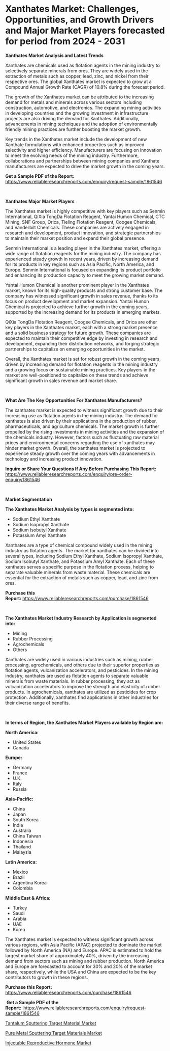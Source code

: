 <p><h1>Xanthates Market: Challenges, Opportunities, and Growth Drivers and Major Market Players forecasted for period from 2024 - 2031</h1></p><p><strong>Xanthates Market Analysis and Latest Trends</strong></p>
<p><p>Xanthates are chemicals used as flotation agents in the mining industry to selectively separate minerals from ores. They are widely used in the extraction of metals such as copper, lead, zinc, and nickel from their respective ores. The global Xanthates market is expected to grow at a Compound Annual Growth Rate (CAGR) of 10.8% during the forecast period.</p><p>The growth of the Xanthates market can be attributed to the increasing demand for metals and minerals across various sectors including construction, automotive, and electronics. The expanding mining activities in developing countries and the growing investment in infrastructure projects are also driving the demand for Xanthates. Additionally, advancements in mining techniques and the adoption of environmentally friendly mining practices are further boosting the market growth.</p><p>Key trends in the Xanthates market include the development of new Xanthate formulations with enhanced properties such as improved selectivity and higher efficiency. Manufacturers are focusing on innovation to meet the evolving needs of the mining industry. Furthermore, collaborations and partnerships between mining companies and Xanthate manufacturers are expected to drive the market growth in the coming years.</p></p>
<p><strong>Get a Sample PDF of the Report:&nbsp;</strong> <a href="https://www.reliableresearchreports.com/enquiry/request-sample/1861546">https://www.reliableresearchreports.com/enquiry/request-sample/1861546</a></p>
<p>&nbsp;</p>
<p><strong>Xanthates Major Market Players</strong></p>
<p><p>The Xanthates market is highly competitive with key players such as Senmin International, QiXia TongDa Flotation Reagent, Yantai Humon Chemical, CTC Mining, SNF Group, Orica, Tieling Flotation Reagent, Coogee Chemicals, and Vanderbilt Chemicals. These companies are actively engaged in research and development, product innovation, and strategic partnerships to maintain their market position and expand their global presence.</p><p>Senmin International is a leading player in the Xanthates market, offering a wide range of flotation reagents for the mining industry. The company has experienced steady growth in recent years, driven by increasing demand for its products in key regions such as Asia Pacific, North America, and Europe. Senmin International is focused on expanding its product portfolio and enhancing its production capacity to meet the growing market demand.</p><p>Yantai Humon Chemical is another prominent player in the Xanthates market, known for its high-quality products and strong customer base. The company has witnessed significant growth in sales revenue, thanks to its focus on product development and market expansion. Yantai Humon Chemical is projected to achieve further growth in the coming years, supported by the increasing demand for its products in emerging markets.</p><p>QiXia TongDa Flotation Reagent, Coogee Chemicals, and Orica are other key players in the Xanthates market, each with a strong market presence and a solid business strategy for future growth. These companies are expected to maintain their competitive edge by investing in research and development, expanding their distribution networks, and forging strategic partnerships to capitalize on emerging opportunities in the market.</p><p>Overall, the Xanthates market is set for robust growth in the coming years, driven by increasing demand for flotation reagents in the mining industry and a growing focus on sustainable mining practices. Key players in the market are well-positioned to capitalize on these trends and achieve significant growth in sales revenue and market share.</p></p>
<p>&nbsp;</p>
<p><strong>What Are The Key Opportunities For Xanthates Manufacturers?</strong></p>
<p><p>The xanthates market is expected to witness significant growth due to their increasing use as flotation agents in the mining industry. The demand for xanthates is also driven by their applications in the production of rubber, pharmaceuticals, and agriculture chemicals. The market growth is further propelled by the rising investments in mining activities and the expansion of the chemicals industry. However, factors such as fluctuating raw material prices and environmental concerns regarding the use of xanthates may hinder market growth. Overall, the xanthates market is projected to experience steady growth over the coming years with advancements in technology and increasing product innovation.</p></p>
<p><strong>Inquire or Share Your Questions If Any Before Purchasing This Report:</strong> <a href="https://www.reliableresearchreports.com/enquiry/pre-order-enquiry/1861546">https://www.reliableresearchreports.com/enquiry/pre-order-enquiry/1861546</a></p>
<p>&nbsp;</p>
<p><strong>Market Segmentation</strong></p>
<p><strong>The Xanthates Market Analysis by types is segmented into:</strong></p>
<p><ul><li>Sodium Ethyl Xanthate</li><li>Sodium Isopropyl Xanthate</li><li>Sodium Isobutyl Xanthate</li><li>Potassium Amyl Xanthate</li></ul></p>
<p><p>Xanthates are a type of chemical compound widely used in the mining industry as flotation agents. The market for xanthates can be divided into several types, including Sodium Ethyl Xanthate, Sodium Isopropyl Xanthate, Sodium Isobutyl Xanthate, and Potassium Amyl Xanthate. Each of these xanthates serves a specific purpose in the flotation process, helping to separate valuable minerals from waste material. These chemicals are essential for the extraction of metals such as copper, lead, and zinc from ores.</p></p>
<p><strong>Purchase this Report:&nbsp;</strong><a href="https://www.reliableresearchreports.com/purchase/1861546">https://www.reliableresearchreports.com/purchase/1861546</a></p>
<p>&nbsp;</p>
<p><strong>The Xanthates Market Industry Research by Application is segmented into:</strong></p>
<p><ul><li>Mining</li><li>Rubber Processing</li><li>Agrochemicals</li><li>Others</li></ul></p>
<p><p>Xanthates are widely used in various industries such as mining, rubber processing, agrochemicals, and others due to their superior properties as flotation agents, vulcanization accelerators, and pesticides. In the mining industry, xanthates are used as flotation agents to separate valuable minerals from waste materials. In rubber processing, they act as vulcanization accelerators to improve the strength and elasticity of rubber products. In agrochemicals, xanthates are utilized as pesticides for crop protection. Additionally, xanthates find applications in other industries for their diverse range of benefits.</p></p>
<p>&nbsp;</p>
<p><strong>In terms of Region, the Xanthates Market Players available by Region are:</strong></p>
<p>
    <p> <strong> North America: </strong>
        <ul>
            <li>United States</li>
            <li>Canada</li>
        </ul>
        </p> 
    <p> <strong> Europe: </strong>
        <ul>
            <li>Germany</li>
            <li>France</li>
            <li>U.K.</li>
            <li>Italy</li>
            <li>Russia</li>
        </ul>
        </p> 
    <p> <strong> Asia-Pacific: </strong>
        <ul>
            <li>China</li>
            <li>Japan</li>
            <li>South Korea</li>
            <li>India</li>
            <li>Australia</li>
            <li>China Taiwan</li>
            <li>Indonesia</li>
            <li>Thailand</li>
            <li>Malaysia</li>
        </ul>
        </p> 
    <p> <strong> Latin America: </strong>
        <ul>
            <li>Mexico</li>
            <li>Brazil</li>
            <li>Argentina Korea</li>
            <li>Colombia</li>
        </ul>
        </p> 
    <p> <strong> Middle East & Africa: </strong>
        <ul>
            <li>Turkey</li>
            <li>Saudi</li>
            <li>Arabia</li>
            <li>UAE</li>
            <li>Korea</li>
        </ul>
    </p>
    </p>
<p><p>The Xanthates market is expected to witness significant growth across various regions, with Asia Pacific (APAC) projected to dominate the market followed by North America (NA) and Europe. APAC is estimated to hold the largest market share of approximately 40%, driven by the increasing demand from sectors such as mining and rubber production. North America and Europe are forecasted to account for 30% and 20% of the market share, respectively, while the USA and China are expected to be the key contributors to growth in these regions.</p></p>
<p><strong>Purchase this Report: </strong><a href="https://www.reliableresearchreports.com/purchase/1861546">https://www.reliableresearchreports.com/purchase/1861546</a></p>
<p>&nbsp;<strong>Get a Sample PDF of the Report:&nbsp;&nbsp;</strong><a href="https://www.reliableresearchreports.com/enquiry/request-sample/1861546">https://www.reliableresearchreports.com/enquiry/request-sample/1861546</a></p>
<p><strong></strong></p>
<p><p><a href="https://view.publitas.com/reportprime-1/decoding-the-tantalum-sputtering-target-material-market-a-deep-dive-into-the-latest-market-trends-market-segmentation-and-competitive-analysis/">Tantalum Sputtering Target Material Market</a></p><p><a href="https://view.publitas.com/reportprime-1/pure-metal-sputtering-target-materials-market-size-growth-outlook-from-2023-to-2030-projecting-at-markets-trends-analysis-by-application-regional-outlook-and-revenue/">Pure Metal Sputtering Target Materials Market</a></p><p><a href="https://view.publitas.com/reportprime-1/decoding-the-injectable-reproductive-hormone-market-a-deep-dive-into-the-latest-market-trends-market-segmentation-and-competitive-analysis/">Injectable Reproductive Hormone Market</a></p></p>
